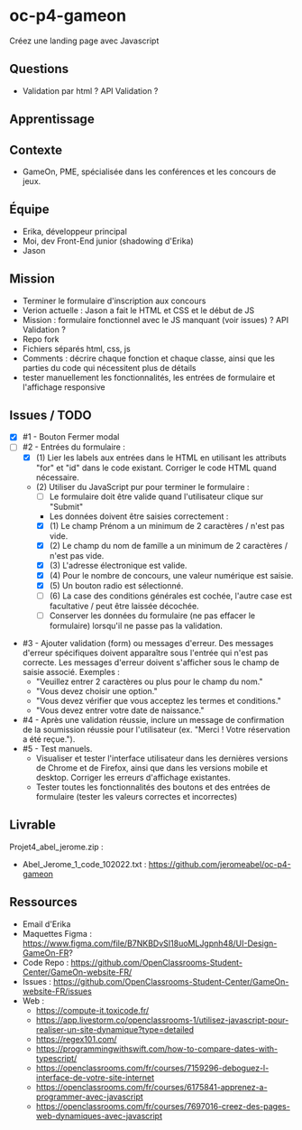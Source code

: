 # oc-p4-gameon
Créez une landing page avec Javascript

## Questions
- Validation par html ? API Validation ?

## Apprentissage

## Contexte
- GameOn, PME, spécialisée dans les conférences et les concours de jeux.

## Équipe
- Erika, développeur principal
- Moi, dev Front-End junior (shadowing d'Erika)
- Jason

## Mission
- Terminer le formulaire d'inscription aux concours 
- Verion actuelle : Jason a fait le HTML et CSS et le début de JS
- Mission : formulaire fonctionnel avec le JS manquant (voir issues) ? API Validation ?
- Repo fork
- Fichiers séparés html, css, js
- Comments : décrire chaque fonction et chaque classe, ainsi que les parties du code qui nécessitent plus de détails
- tester manuellement les fonctionnalités, les entrées de formulaire et l'affichage responsive

## Issues / TODO
- [x] #1 - Bouton Fermer modal
- [ ] #2 - Entrées du formulaire : 
	- [x] (1) Lier les labels aux entrées dans le HTML en utilisant les attributs "for" et "id" dans le code existant. Corriger le code HTML quand nécessaire.
	- (2) Utiliser du JavaScript pur pour terminer le formulaire :
		- [ ] Le formulaire doit être valide quand l'utilisateur clique sur "Submit"
		- Les données doivent être saisies correctement :
		- [x] (1) Le champ Prénom a un minimum de 2 caractères / n'est pas vide.
		- [x] (2) Le champ du nom de famille a un minimum de 2 caractères / n'est pas vide.
		- [x] (3) L'adresse électronique est valide.
		- [x] (4) Pour le nombre de concours, une valeur numérique est saisie.
		- [x] (5) Un bouton radio est sélectionné.
		- [ ] (6) La case des conditions générales est cochée, l'autre case est facultative / peut être laissée décochée.
		- [ ] Conserver les données du formulaire (ne pas effacer le formulaire) lorsqu'il ne passe pas la validation.
- #3 - Ajouter validation (form) ou messages d'erreur. Des messages d'erreur spécifiques doivent apparaître sous l'entrée qui n'est pas correcte. Les messages d'erreur doivent s'afficher sous le champ de saisie associé. Exemples :
	- "Veuillez entrer 2 caractères ou plus pour le champ du nom."
    - "Vous devez choisir une option."
    - "Vous devez vérifier que vous acceptez les termes et conditions."
    - "Vous devez entrer votre date de naissance."
- #4 - Après une validation réussie, inclure un message de confirmation de la soumission réussie pour l'utilisateur (ex. "Merci ! Votre réservation a été reçue.").
- #5 - Test manuels.
	- Visualiser et tester l'interface utilisateur dans les dernières versions de Chrome et de Firefox, ainsi que dans les versions mobile et desktop. Corriger les erreurs d'affichage existantes.
	- Tester toutes les fonctionnalités des boutons et des entrées de formulaire (tester les valeurs correctes et incorrectes)


## Livrable
Projet4_abel_jerome.zip :
- Abel_Jerome_1_code_102022.txt : https://github.com/jeromeabel/oc-p4-gameon

## Ressources
- Email d'Erika
- Maquettes Figma : https://www.figma.com/file/B7NKBDvSI18uoMLJgpnh48/UI-Design-GameOn-FR?
- Code Repo : https://github.com/OpenClassrooms-Student-Center/GameOn-website-FR/
- Issues : https://github.com/OpenClassrooms-Student-Center/GameOn-website-FR/issues
- Web :
    - https://compute-it.toxicode.fr/
    - https://app.livestorm.co/openclassrooms-1/utilisez-javascript-pour-realiser-un-site-dynamique?type=detailed
    - https://regex101.com/
    - https://programmingwithswift.com/how-to-compare-dates-with-typescript/
    - https://openclassrooms.com/fr/courses/7159296-deboguez-l-interface-de-votre-site-internet
    - https://openclassrooms.com/fr/courses/6175841-apprenez-a-programmer-avec-javascript
    - https://openclassrooms.com/fr/courses/7697016-creez-des-pages-web-dynamiques-avec-javascript

